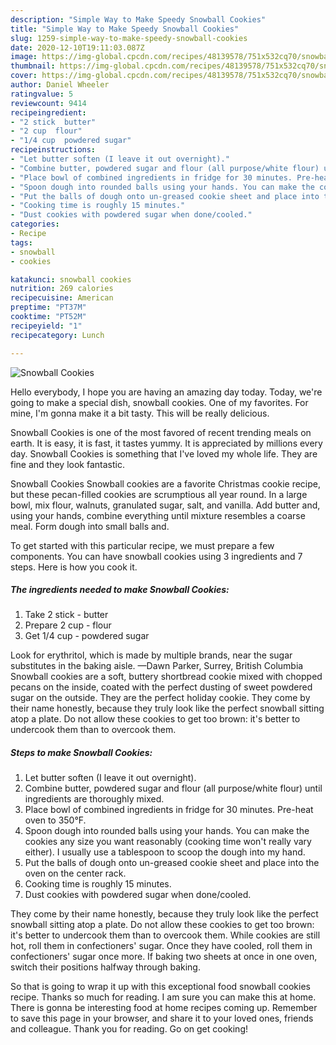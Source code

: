 ```yaml
---
description: "Simple Way to Make Speedy Snowball Cookies"
title: "Simple Way to Make Speedy Snowball Cookies"
slug: 1259-simple-way-to-make-speedy-snowball-cookies
date: 2020-12-10T19:11:03.087Z
image: https://img-global.cpcdn.com/recipes/48139578/751x532cq70/snowball-cookies-recipe-main-photo.jpg
thumbnail: https://img-global.cpcdn.com/recipes/48139578/751x532cq70/snowball-cookies-recipe-main-photo.jpg
cover: https://img-global.cpcdn.com/recipes/48139578/751x532cq70/snowball-cookies-recipe-main-photo.jpg
author: Daniel Wheeler
ratingvalue: 5
reviewcount: 9414
recipeingredient:
- "2 stick  butter"
- "2 cup  flour"
- "1/4 cup  powdered sugar"
recipeinstructions:
- "Let butter soften (I leave it out overnight)."
- "Combine butter, powdered sugar and flour (all purpose/white flour) until ingredients are thoroughly mixed."
- "Place bowl of combined ingredients in fridge for 30 minutes. Pre-heat oven to 350°F."
- "Spoon dough into rounded balls using your hands. You can make the cookies any size you want reasonably (cooking time won&#39;t really vary either). I usually use a tablespoon to scoop the dough into my hand."
- "Put the balls of dough onto un-greased cookie sheet and place into the oven on the center rack."
- "Cooking time is roughly 15 minutes."
- "Dust cookies with powdered sugar when done/cooled."
categories:
- Recipe
tags:
- snowball
- cookies

katakunci: snowball cookies 
nutrition: 269 calories
recipecuisine: American
preptime: "PT37M"
cooktime: "PT52M"
recipeyield: "1"
recipecategory: Lunch

---
```



![Snowball Cookies](https://img-global.cpcdn.com/recipes/48139578/751x532cq70/snowball-cookies-recipe-main-photo.jpg)

Hello everybody, I hope you are having an amazing day today. Today, we're going to make a special dish, snowball cookies. One of my favorites. For mine, I'm gonna make it a bit tasty. This will be really delicious.

Snowball Cookies is one of the most favored of recent trending meals on earth. It is easy, it is fast, it tastes yummy. It is appreciated by millions every day. Snowball Cookies is something that I've loved my whole life. They are fine and they look fantastic.

Snowball Cookies Snowball cookies are a favorite Christmas cookie recipe, but these pecan-filled cookies are scrumptious all year round. In a large bowl, mix flour, walnuts, granulated sugar, salt, and vanilla. Add butter and, using your hands, combine everything until mixture resembles a coarse meal. Form dough into small balls and.


To get started with this particular recipe, we must prepare a few components. You can have snowball cookies using 3 ingredients and 7 steps. Here is how you cook it.

<!--inarticleads1-->

##### The ingredients needed to make Snowball Cookies:

1. Take 2 stick - butter
1. Prepare 2 cup - flour
1. Get 1/4 cup - powdered sugar


Look for erythritol, which is made by multiple brands, near the sugar substitutes in the baking aisle. —Dawn Parker, Surrey, British Columbia Snowball cookies are a soft, buttery shortbread cookie mixed with chopped pecans on the inside, coated with the perfect dusting of sweet powdered sugar on the outside. They are the perfect holiday cookie. They come by their name honestly, because they truly look like the perfect snowball sitting atop a plate. Do not allow these cookies to get too brown: it&#39;s better to undercook them than to overcook them. 

<!--inarticleads2-->

##### Steps to make Snowball Cookies:

1. Let butter soften (I leave it out overnight).
1. Combine butter, powdered sugar and flour (all purpose/white flour) until ingredients are thoroughly mixed.
1. Place bowl of combined ingredients in fridge for 30 minutes. Pre-heat oven to 350°F.
1. Spoon dough into rounded balls using your hands. You can make the cookies any size you want reasonably (cooking time won&#39;t really vary either). I usually use a tablespoon to scoop the dough into my hand.
1. Put the balls of dough onto un-greased cookie sheet and place into the oven on the center rack.
1. Cooking time is roughly 15 minutes.
1. Dust cookies with powdered sugar when done/cooled.


They come by their name honestly, because they truly look like the perfect snowball sitting atop a plate. Do not allow these cookies to get too brown: it&#39;s better to undercook them than to overcook them. While cookies are still hot, roll them in confectioners&#39; sugar. Once they have cooled, roll them in confectioners&#39; sugar once more. If baking two sheets at once in one oven, switch their positions halfway through baking. 

So that is going to wrap it up with this exceptional food snowball cookies recipe. Thanks so much for reading. I am sure you can make this at home. There is gonna be interesting food at home recipes coming up. Remember to save this page in your browser, and share it to your loved ones, friends and colleague. Thank you for reading. Go on get cooking!

